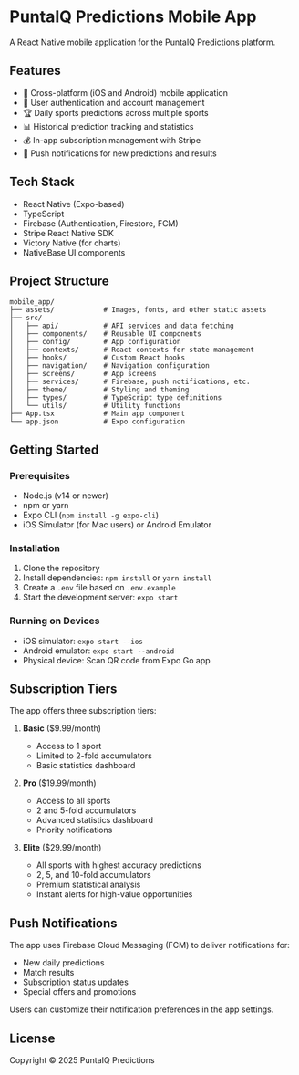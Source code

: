 # PuntaIQ Predictions Mobile App

A React Native mobile application for the PuntaIQ Predictions platform.

## Features

- 📱 Cross-platform (iOS and Android) mobile application
- 🔐 User authentication and account management
- 🏆 Daily sports predictions across multiple sports
- 📊 Historical prediction tracking and statistics
- 💰 In-app subscription management with Stripe
- 🔔 Push notifications for new predictions and results

## Tech Stack

- React Native (Expo-based)
- TypeScript
- Firebase (Authentication, Firestore, FCM)
- Stripe React Native SDK
- Victory Native (for charts)
- NativeBase UI components

## Project Structure

```
mobile_app/
├── assets/            # Images, fonts, and other static assets
├── src/
│   ├── api/           # API services and data fetching
│   ├── components/    # Reusable UI components
│   ├── config/        # App configuration
│   ├── contexts/      # React contexts for state management
│   ├── hooks/         # Custom React hooks
│   ├── navigation/    # Navigation configuration
│   ├── screens/       # App screens
│   ├── services/      # Firebase, push notifications, etc.
│   ├── theme/         # Styling and theming
│   ├── types/         # TypeScript type definitions
│   └── utils/         # Utility functions
├── App.tsx            # Main app component
└── app.json           # Expo configuration
```

## Getting Started

### Prerequisites

- Node.js (v14 or newer)
- npm or yarn
- Expo CLI (`npm install -g expo-cli`)
- iOS Simulator (for Mac users) or Android Emulator

### Installation

1. Clone the repository
2. Install dependencies: `npm install` or `yarn install`
3. Create a `.env` file based on `.env.example`
4. Start the development server: `expo start`

### Running on Devices

- iOS simulator: `expo start --ios`
- Android emulator: `expo start --android`
- Physical device: Scan QR code from Expo Go app

## Subscription Tiers

The app offers three subscription tiers:

1. **Basic** ($9.99/month)
   - Access to 1 sport
   - Limited to 2-fold accumulators
   - Basic statistics dashboard

2. **Pro** ($19.99/month)
   - Access to all sports
   - 2 and 5-fold accumulators
   - Advanced statistics dashboard
   - Priority notifications

3. **Elite** ($29.99/month)
   - All sports with highest accuracy predictions
   - 2, 5, and 10-fold accumulators
   - Premium statistical analysis
   - Instant alerts for high-value opportunities

## Push Notifications

The app uses Firebase Cloud Messaging (FCM) to deliver notifications for:

- New daily predictions
- Match results
- Subscription status updates
- Special offers and promotions

Users can customize their notification preferences in the app settings.

## License

Copyright © 2025 PuntaIQ Predictions